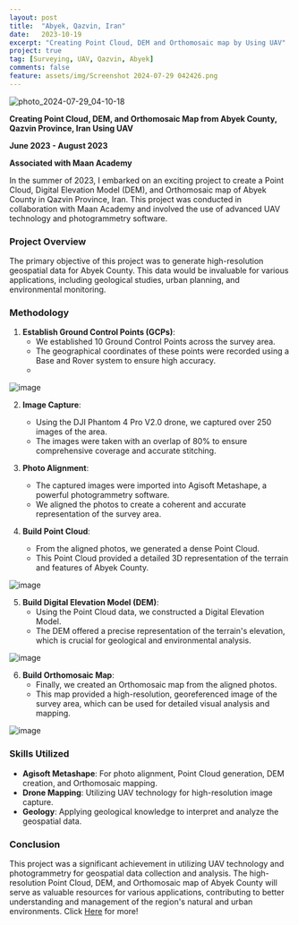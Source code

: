 ```yaml
---
layout: post
title:  "Abyek, Qazvin, Iran"
date:   2023-10-19
excerpt: "Creating Point Cloud, DEM and Orthomosaic map by Using UAV"
project: true
tag: [Surveying, UAV, Qazvin, Abyek]
comments: false
feature: assets/img/Screenshot 2024-07-29 042426.png
---
```


![photo_2024-07-29_04-10-18](https://github.com/user-attachments/assets/767d7c30-b237-4a25-a613-0d4417572e7b)

**Creating Point Cloud, DEM, and Orthomosaic Map from Abyek County, Qazvin Province, Iran Using UAV**

**June 2023 - August 2023**

**Associated with Maan Academy**

In the summer of 2023, I embarked on an exciting project to create a Point Cloud, Digital Elevation Model (DEM), and Orthomosaic map of Abyek County in Qazvin Province, Iran. This project was conducted in collaboration with Maan Academy and involved the use of advanced UAV technology and photogrammetry software.

### Project Overview

The primary objective of this project was to generate high-resolution geospatial data for Abyek County. This data would be invaluable for various applications, including geological studies, urban planning, and environmental monitoring.

### Methodology

1. **Establish Ground Control Points (GCPs)**:
   - We established 10 Ground Control Points across the survey area.
   - The geographical coordinates of these points were recorded using a Base and Rover system to ensure high accuracy.
   - 
![image](https://github.com/user-attachments/assets/6b082f4b-4ac8-418a-bfa1-37c5387b1612)

2. **Image Capture**:
   - Using the DJI Phantom 4 Pro V2.0 drone, we captured over 250 images of the area.
   - The images were taken with an overlap of 80% to ensure comprehensive coverage and accurate stitching.

3. **Photo Alignment**:
   - The captured images were imported into Agisoft Metashape, a powerful photogrammetry software.
   - We aligned the photos to create a coherent and accurate representation of the survey area.

4. **Build Point Cloud**:
   - From the aligned photos, we generated a dense Point Cloud.
   - This Point Cloud provided a detailed 3D representation of the terrain and features of Abyek County.

![image](https://github.com/user-attachments/assets/33031a9b-14a4-4682-8148-c1a37aad8cc9)

5. **Build Digital Elevation Model (DEM)**:
   - Using the Point Cloud data, we constructed a Digital Elevation Model.
   - The DEM offered a precise representation of the terrain's elevation, which is crucial for geological and environmental analysis.

![image](https://github.com/user-attachments/assets/207f5cfa-ce89-4b9f-9cae-a94b7eb0a230)

6. **Build Orthomosaic Map**:
   - Finally, we created an Orthomosaic map from the aligned photos.
   - This map provided a high-resolution, georeferenced image of the survey area, which can be used for detailed visual analysis and mapping.

![image](https://github.com/user-attachments/assets/912b3ff1-aa75-4565-9bb7-321027306471)

### Skills Utilized

- **Agisoft Metashape**: For photo alignment, Point Cloud generation, DEM creation, and Orthomosaic mapping.
- **Drone Mapping**: Utilizing UAV technology for high-resolution image capture.
- **Geology**: Applying geological knowledge to interpret and analyze the geospatial data.

### Conclusion

This project was a significant achievement in utilizing UAV technology and photogrammetry for geospatial data collection and analysis. The high-resolution Point Cloud, DEM, and Orthomosaic map of Abyek County will serve as valuable resources for various applications, contributing to better understanding and management of the region's natural and urban environments. Click [Here](https://github.com/aradfarahani/Climate-Change) for more!
